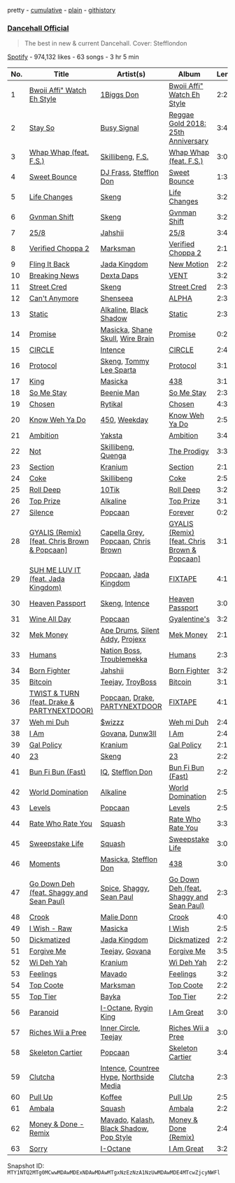 pretty - [cumulative](/playlists/cumulative/37i9dQZF1DXan38dNVDdl4.md) - [plain](/playlists/plain/37i9dQZF1DXan38dNVDdl4) - [githistory](https://github.githistory.xyz/mackorone/spotify-playlist-archive/blob/main/playlists/plain/37i9dQZF1DXan38dNVDdl4)

### [Dancehall Official](https://open.spotify.com/playlist/37i9dQZF1DXan38dNVDdl4)

> The best in new & current Dancehall\. Cover: Stefflondon

[Spotify](https://open.spotify.com/user/spotify) - 974,132 likes - 63 songs - 3 hr 5 min

| No. | Title | Artist(s) | Album | Length |
|---|---|---|---|---|
| 1 | [Bwoii Affi" Watch Eh Style](https://open.spotify.com/track/15ycokwnZsMhDyORHASWBX) | [1Biggs Don](https://open.spotify.com/artist/6NuqWCp8VQhokoHpiUY1mS) | [Bwoii Affi" Watch Eh Style](https://open.spotify.com/album/27oCbeiS8ucXWePBqoXxor) | 2:25 |
| 2 | [Stay So](https://open.spotify.com/track/5Qdbkemkdk8syZXJQVabSf) | [Busy Signal](https://open.spotify.com/artist/4RfTXjK9aiiIKDaKUHpL57) | [Reggae Gold 2018: 25th Anniversary](https://open.spotify.com/album/6NDBbiZSbAqqP6k6vaMFU8) | 3:40 |
| 3 | [Whap Whap \(feat\. F.S.\)](https://open.spotify.com/track/47MwPx7nbFUD5IGVhL38Zr) | [Skillibeng](https://open.spotify.com/artist/5FkUhnHQ0KC63549LHHtst), [F.S.](https://open.spotify.com/artist/0KR0MgITEQAm0sLRrcuExN) | [Whap Whap \(feat\. F.S.\)](https://open.spotify.com/album/1NR77oknzl4KJylIBuhvvu) | 3:01 |
| 4 | [Sweet Bounce](https://open.spotify.com/track/4eJzT99FOUzZRv0fR64cLo) | [DJ Frass](https://open.spotify.com/artist/0OV6SkCcoRHlz2uaCo0PG9), [Stefflon Don](https://open.spotify.com/artist/2ExGrw6XpbtUAJHTLtUXUD) | [Sweet Bounce](https://open.spotify.com/album/6Ti15rCfRJRImhJzMkDqq3) | 1:36 |
| 5 | [Life Changes](https://open.spotify.com/track/4dw1l0ZLN9EEkmCLB8hZuH) | [Skeng](https://open.spotify.com/artist/4SGo67MJz6DdsjzaRZ4OD7) | [Life Changes](https://open.spotify.com/album/7crDqBXXcdjuTSCIKquIs8) | 3:28 |
| 6 | [Gvnman Shift](https://open.spotify.com/track/4y0AUgG6XhQac3a6Li93QU) | [Skeng](https://open.spotify.com/artist/4SGo67MJz6DdsjzaRZ4OD7) | [Gvnman Shift](https://open.spotify.com/album/3GvAOWIAO1iZAdAz1JFPyW) | 3:24 |
| 7 | [25/8](https://open.spotify.com/track/7zf3p3U5Vong4dUzVwjsYz) | [Jahshii](https://open.spotify.com/artist/4pP4fxW65oev1NdRd2Fbn7) | [25/8](https://open.spotify.com/album/7CNof8ZrHnlEqxbffen5Nh) | 3:46 |
| 8 | [Verified Choppa 2](https://open.spotify.com/track/7HrHYsLaa8JHY9S7EETKfb) | [Marksman](https://open.spotify.com/artist/6L4nSgGW6OpNPqa83i2jDR) | [Verified Choppa 2](https://open.spotify.com/album/3kdeQrwrOoiN3UGtB5B9gp) | 2:18 |
| 9 | [Fling It Back](https://open.spotify.com/track/6DNaScbqaxX3YK2Yr2z8l5) | [Jada Kingdom](https://open.spotify.com/artist/2FgooFaZzZy6PUyJImk0kG) | [New Motion](https://open.spotify.com/album/4hHBmKgaOVfKlZYc7Ag1ly) | 2:24 |
| 10 | [Breaking News](https://open.spotify.com/track/48OnqvjzYG8RYuyjXGquDg) | [Dexta Daps](https://open.spotify.com/artist/28UDeKu2FPrU0T7dpUiSGY) | [VENT](https://open.spotify.com/album/0z0nfHRckCFmoxDkc5Ghd0) | 3:27 |
| 11 | [Street Cred](https://open.spotify.com/track/7uCd9RMJGcbZY9zpv0dPw7) | [Skeng](https://open.spotify.com/artist/4SGo67MJz6DdsjzaRZ4OD7) | [Street Cred](https://open.spotify.com/album/2yEZn1kPkRUTW3F48OEFeB) | 2:30 |
| 12 | [Can't Anymore](https://open.spotify.com/track/6zrZ7mVcznNd2Q6qB0iBrq) | [Shenseea](https://open.spotify.com/artist/1OFOShsIbhy1l5x73yuVyB) | [ALPHA](https://open.spotify.com/album/2UA2lqBPIhOFnvHszOVIaq) | 2:35 |
| 13 | [Static](https://open.spotify.com/track/30OaDvU7L0CjE4amrbRNi9) | [Alkaline](https://open.spotify.com/artist/2LIAgeQ5NZurwixfoG3CWZ), [Black Shadow](https://open.spotify.com/artist/2p9Ir76xCg114T9P67Hk1z) | [Static](https://open.spotify.com/album/7r54RUpeMgdMbDh9YPVc0O) | 2:36 |
| 14 | [Promise](https://open.spotify.com/track/40w9HRXfnkLTDLGcX8gNDp) | [Masicka](https://open.spotify.com/artist/2Gzy8TYJ5xrEMDyUjZuDsK), [Shane Skull](https://open.spotify.com/artist/3GahvoijDtBfjSOMdGfAP9), [Wire Brain](https://open.spotify.com/artist/0LdPRyepUIR7OOnQ3HbUuR) | [Promise](https://open.spotify.com/album/7DAL1tGwj7NiK4u5hNZYsu) | 0:29 |
| 15 | [CIRCLE](https://open.spotify.com/track/0hhqESgp2xsMfvypocWzHl) | [Intence](https://open.spotify.com/artist/3gwIlS9NOwBgwV3RfQIYiR) | [CIRCLE](https://open.spotify.com/album/6RMgO1zXuxZ1Cu2YswENrL) | 2:42 |
| 16 | [Protocol](https://open.spotify.com/track/1tn87Abu4ZTptxvpp6Zd8V) | [Skeng](https://open.spotify.com/artist/4SGo67MJz6DdsjzaRZ4OD7), [Tommy Lee Sparta](https://open.spotify.com/artist/2yHxc12dEUiLXNeqUadxBh) | [Protocol](https://open.spotify.com/album/2dXHrlSfG2Lp5OOtd5J73q) | 3:19 |
| 17 | [King](https://open.spotify.com/track/6UgkzIOa5TBl6azcnLlgoK) | [Masicka](https://open.spotify.com/artist/2Gzy8TYJ5xrEMDyUjZuDsK) | [438](https://open.spotify.com/album/2r6KgjOP2h2QNxMHxjFlRA) | 3:11 |
| 18 | [So Me Stay](https://open.spotify.com/track/0S8VgLfuZwWJMGXUBJXlEy) | [Beenie Man](https://open.spotify.com/artist/4L3GTE04bW5N7azA9QPhjA) | [So Me Stay](https://open.spotify.com/album/4F7todLkxPeG4KjupkQSMQ) | 2:38 |
| 19 | [Chosen](https://open.spotify.com/track/0n81yw2IFUG6imbKQbd1hT) | [Rytikal](https://open.spotify.com/artist/2XmUEusYfpe4UG5BJtRwgX) | [Chosen](https://open.spotify.com/album/3m0ma3GvTHyf5Ia1g69awi) | 4:33 |
| 20 | [Know Weh Ya Do](https://open.spotify.com/track/4Vt1uT3bxlEoMoZ1BDdQWA) | [450](https://open.spotify.com/artist/2v6V75NbousiJwy2HV44VL), [Weekday](https://open.spotify.com/artist/2ZoRuY63B7fzl9HaKjlWoF) | [Know Weh Ya Do](https://open.spotify.com/album/0GFq5vA7xwEDqyiJWprBQz) | 2:57 |
| 21 | [Ambition](https://open.spotify.com/track/1oopyRuSfoSG3ijwHRVFW1) | [Yaksta](https://open.spotify.com/artist/5vtwMQzntImyhUesG7tt2n) | [Ambition](https://open.spotify.com/album/68DmzoZlEVeCN5kyhbIXxh) | 3:41 |
| 22 | [Not](https://open.spotify.com/track/2A6nUIicRakdC5VwkytMa9) | [Skillibeng](https://open.spotify.com/artist/5FkUhnHQ0KC63549LHHtst), [Quenga](https://open.spotify.com/artist/3SCF5O7tDI61AtzlE5z8Vv) | [The Prodigy](https://open.spotify.com/album/3ddPKANxkFGX7tDYFZUa14) | 3:33 |
| 23 | [Section](https://open.spotify.com/track/2R6wZFWXBF2rRIbvQirzjP) | [Kranium](https://open.spotify.com/artist/1LKo6ZA3RNvKtLa6zDu32S) | [Section](https://open.spotify.com/album/51ygRTQJLBz3v6EDqvsL6K) | 2:14 |
| 24 | [Coke](https://open.spotify.com/track/0d2fLvOnX6Odmv8RUz9QMc) | [Skillibeng](https://open.spotify.com/artist/5FkUhnHQ0KC63549LHHtst) | [Coke](https://open.spotify.com/album/6XLQoAN43bJqjgJZ6uFit5) | 2:55 |
| 25 | [Roll Deep](https://open.spotify.com/track/7qbYXi2qeCdBoSlDZs9swk) | [10Tik](https://open.spotify.com/artist/6I1j34QzSTWe6u4qQWKYJe) | [Roll Deep](https://open.spotify.com/album/24HPQqwhRn31huvNRg8War) | 3:27 |
| 26 | [Top Prize](https://open.spotify.com/track/4Ku4NfHQafSvZXW0kme5KJ) | [Alkaline](https://open.spotify.com/artist/2LIAgeQ5NZurwixfoG3CWZ) | [Top Prize](https://open.spotify.com/album/0ilTzFiPldFMIxfRNDFOxq) | 3:12 |
| 27 | [Silence](https://open.spotify.com/track/5Ea6VaQFplATEu2biAQdlB) | [Popcaan](https://open.spotify.com/artist/62DmErcU7dqZbJaDqwsqzR) | [Forever](https://open.spotify.com/album/0xAUnt43o2FfxIpVFusIOq) | 0:29 |
| 28 | [GYALIS \(Remix\) \[feat\. Chris Brown & Popcaan\]](https://open.spotify.com/track/4M8tmhoPrUN3W89SChMxba) | [Capella Grey](https://open.spotify.com/artist/59HbaJ5E8ud7FNLGqUN1KH), [Popcaan](https://open.spotify.com/artist/62DmErcU7dqZbJaDqwsqzR), [Chris Brown](https://open.spotify.com/artist/7bXgB6jMjp9ATFy66eO08Z) | [GYALIS \(Remix\) \[feat\. Chris Brown & Popcaan\]](https://open.spotify.com/album/0NRzHfHBffN44wOGby2gJP) | 3:15 |
| 29 | [SUH ME LUV IT \(feat\. Jada Kingdom\)](https://open.spotify.com/track/4iyNOD4gCFiKMc62BVm0IN) | [Popcaan](https://open.spotify.com/artist/62DmErcU7dqZbJaDqwsqzR), [Jada Kingdom](https://open.spotify.com/artist/2FgooFaZzZy6PUyJImk0kG) | [FIXTAPE](https://open.spotify.com/album/3yqk7nimwdE2FdaA85iJM8) | 4:13 |
| 30 | [Heaven Passport](https://open.spotify.com/track/5PHWW6LI7OH4rHk7NANAGa) | [Skeng](https://open.spotify.com/artist/4SGo67MJz6DdsjzaRZ4OD7), [Intence](https://open.spotify.com/artist/3gwIlS9NOwBgwV3RfQIYiR) | [Heaven Passport](https://open.spotify.com/album/1X7HsL7j4VaFP1kpRIZadN) | 3:07 |
| 31 | [Wine All Day](https://open.spotify.com/track/444Yzj8LjfENmK7x0XEfP5) | [Popcaan](https://open.spotify.com/artist/62DmErcU7dqZbJaDqwsqzR) | [Gyalentine's](https://open.spotify.com/album/0r8V36dzV0odZrz40lbUDL) | 3:29 |
| 32 | [Mek Money](https://open.spotify.com/track/3MVbaHUhFefg7RKjTXMoa9) | [Ape Drums](https://open.spotify.com/artist/4HJnsUVBubdKJ2aV0sr48u), [Silent Addy](https://open.spotify.com/artist/2myuqB0gKAo75dE2eSWgzt), [Projexx](https://open.spotify.com/artist/2DFzMI8SSWPYBBSxVF7b2N) | [Mek Money](https://open.spotify.com/album/5Evsbapiw54PEtMa7tpSGe) | 2:13 |
| 33 | [Humans](https://open.spotify.com/track/07wqYnbgiSsNs0cRA4G1Pc) | [Nation Boss](https://open.spotify.com/artist/7I6r8LoL1vyeiUOAudYu4P), [Troublemekka](https://open.spotify.com/artist/1e2IViEWclFirkU6YbG7cE) | [Humans](https://open.spotify.com/album/0cslPzkYON9UbEjDj1ffYL) | 2:35 |
| 34 | [Born Fighter](https://open.spotify.com/track/1Bxl4Z0pv1gIDLgvxOy4tB) | [Jahshii](https://open.spotify.com/artist/4pP4fxW65oev1NdRd2Fbn7) | [Born Fighter](https://open.spotify.com/album/4lj5UoUo0wkvwXO8rKRxhc) | 3:28 |
| 35 | [Bitcoin](https://open.spotify.com/track/6wximh7UUXaridTcdnGzNo) | [Teejay](https://open.spotify.com/artist/30hElzuHCZ1qzCl364SHma), [TroyBoss](https://open.spotify.com/artist/2mjMr4WZPRQHSJSBtAUyfr) | [Bitcoin](https://open.spotify.com/album/2Xfm6HJSoCwVmeTcJHIQQp) | 3:16 |
| 36 | [TWIST & TURN \(feat\. Drake & PARTYNEXTDOOR\)](https://open.spotify.com/track/24SDeYAeTFda8OUzVI1VR6) | [Popcaan](https://open.spotify.com/artist/62DmErcU7dqZbJaDqwsqzR), [Drake](https://open.spotify.com/artist/3TVXtAsR1Inumwj472S9r4), [PARTYNEXTDOOR](https://open.spotify.com/artist/2HPaUgqeutzr3jx5a9WyDV) | [FIXTAPE](https://open.spotify.com/album/3yqk7nimwdE2FdaA85iJM8) | 4:19 |
| 37 | [Weh mi Duh](https://open.spotify.com/track/2jGf0v0szuFhG3sxxdi7gF) | [$wizzz](https://open.spotify.com/artist/2O6ph9RDudyvAR4Gj6VDoE) | [Weh mi Duh](https://open.spotify.com/album/64jNld1WXafJSnaAvRCaff) | 2:43 |
| 38 | [I Am](https://open.spotify.com/track/2XPIIi8TnoZMMzBE5RNOAm) | [Govana](https://open.spotify.com/artist/5Xi3NfsVBIEbaWVUfBTy39), [Dunw3ll](https://open.spotify.com/artist/0GXid8LlvA2twALSqLKYQ0) | [I Am](https://open.spotify.com/album/3yG8BUXM4bnQ8pH3KgHS2G) | 2:40 |
| 39 | [Gal Policy](https://open.spotify.com/track/7yJG5oJwYfom8AVXDcgFLx) | [Kranium](https://open.spotify.com/artist/1LKo6ZA3RNvKtLa6zDu32S) | [Gal Policy](https://open.spotify.com/album/5x1BzHxHcnvjru9T9iA4R8) | 2:16 |
| 40 | [23](https://open.spotify.com/track/6OhkL5aQSgWJvK8LaF1Tp9) | [Skeng](https://open.spotify.com/artist/4SGo67MJz6DdsjzaRZ4OD7) | [23](https://open.spotify.com/album/5Zg5KiHgz1YoToU23hTpsZ) | 2:24 |
| 41 | [Bun Fi Bun \(Fast\)](https://open.spotify.com/track/4Ta2BdlUeRsSdQARipaDTq) | [IQ](https://open.spotify.com/artist/10jSImvLGufcMdETaNGvsv), [Stefflon Don](https://open.spotify.com/artist/2ExGrw6XpbtUAJHTLtUXUD) | [Bun Fi Bun \(Fast\)](https://open.spotify.com/album/71ktd6XTxLmI4VoQ8q7w5Z) | 2:29 |
| 42 | [World Domination](https://open.spotify.com/track/2mQ7elEN9o4tTRBrlKTVxO) | [Alkaline](https://open.spotify.com/artist/2LIAgeQ5NZurwixfoG3CWZ) | [World Domination](https://open.spotify.com/album/3evS0r0PAiZ10wgUOVVhzT) | 2:58 |
| 43 | [Levels](https://open.spotify.com/track/1rfANUAbPjPZhRUIz5uj7h) | [Popcaan](https://open.spotify.com/artist/62DmErcU7dqZbJaDqwsqzR) | [Levels](https://open.spotify.com/album/4eSSKHuHQj7SaH45cPSrSk) | 2:56 |
| 44 | [Rate Who Rate You](https://open.spotify.com/track/3Wm3PjsO4rvZgtiGAwQnt8) | [Squash](https://open.spotify.com/artist/1HXkVBU6RwIxxN6xuI6b00) | [Rate Who Rate You](https://open.spotify.com/album/0jLzrXLefmAQVJWV1hsPyU) | 3:36 |
| 45 | [Sweepstake Life](https://open.spotify.com/track/58NHF2OvW3GG6YPaeJxKHh) | [Squash](https://open.spotify.com/artist/1HXkVBU6RwIxxN6xuI6b00) | [Sweepstake Life](https://open.spotify.com/album/5CgSQKBs32x5ZTOgc7uYSn) | 3:00 |
| 46 | [Moments](https://open.spotify.com/track/53rvxSNmKhy7wMAAygyYWr) | [Masicka](https://open.spotify.com/artist/2Gzy8TYJ5xrEMDyUjZuDsK), [Stefflon Don](https://open.spotify.com/artist/2ExGrw6XpbtUAJHTLtUXUD) | [438](https://open.spotify.com/album/2r6KgjOP2h2QNxMHxjFlRA) | 3:03 |
| 47 | [Go Down Deh \(feat\. Shaggy and Sean Paul\)](https://open.spotify.com/track/0VzBKgimNRMauaqzT2rEnS) | [Spice](https://open.spotify.com/artist/0wEvWMQRqaXcgnrZv6KtyL), [Shaggy](https://open.spotify.com/artist/5EvFsr3kj42KNv97ZEnqij), [Sean Paul](https://open.spotify.com/artist/3Isy6kedDrgPYoTS1dazA9) | [Go Down Deh \(feat\. Shaggy and Sean Paul\)](https://open.spotify.com/album/7LtfkzsGno2TsHLCkEa8BD) | 2:34 |
| 48 | [Crook](https://open.spotify.com/track/5mXpQWrAZoPVgp4cV0Avh0) | [Malie Donn](https://open.spotify.com/artist/0sP79Bq6zJj6EskteStNBW) | [Crook](https://open.spotify.com/album/42swaElolib5BwSAtaZYQl) | 4:05 |
| 49 | [I Wish \- Raw](https://open.spotify.com/track/2U110D3cv4pWCi04QMQcF1) | [Masicka](https://open.spotify.com/artist/2Gzy8TYJ5xrEMDyUjZuDsK) | [I Wish](https://open.spotify.com/album/7KUycbr4gbHJnpW4RmoC2B) | 2:55 |
| 50 | [Dickmatized](https://open.spotify.com/track/2dSbH1DD8CEqHqyS1Ey0bd) | [Jada Kingdom](https://open.spotify.com/artist/2FgooFaZzZy6PUyJImk0kG) | [Dickmatized](https://open.spotify.com/album/79gp57yPl6DStAtpdX08KQ) | 2:20 |
| 51 | [Forgive Me](https://open.spotify.com/track/6KDUXVgS7Fifk8NsBT7i9S) | [Teejay](https://open.spotify.com/artist/30hElzuHCZ1qzCl364SHma), [Govana](https://open.spotify.com/artist/5Xi3NfsVBIEbaWVUfBTy39) | [Forgive Me](https://open.spotify.com/album/3420tn1FpPedT6tGRhe01X) | 3:53 |
| 52 | [Wi Deh Yah](https://open.spotify.com/track/6EnfbMj5Ui3jkIw8CDaYIW) | [Kranium](https://open.spotify.com/artist/1LKo6ZA3RNvKtLa6zDu32S) | [Wi Deh Yah](https://open.spotify.com/album/6VS3rD5JvrO6d7L9v1G7W1) | 2:26 |
| 53 | [Feelings](https://open.spotify.com/track/2KzIR1FI5GLsF5UK2HF73L) | [Mavado](https://open.spotify.com/artist/0eezS9KmhdjGN436RdTIXu) | [Feelings](https://open.spotify.com/album/2pW2gzJ33UZYvkBurZaF1r) | 3:22 |
| 54 | [Top Coote](https://open.spotify.com/track/1fz7vkm6VbYlznJdTc9JOX) | [Marksman](https://open.spotify.com/artist/6L4nSgGW6OpNPqa83i2jDR) | [Top Coote](https://open.spotify.com/album/7wLLQ7fRiHGEaiYNYrtoPw) | 2:20 |
| 55 | [Top Tier](https://open.spotify.com/track/57RxPPRCpdFkx1q6pNn0Hd) | [Bayka](https://open.spotify.com/artist/7pRxYXACpWZf1i7Chd8Sk2) | [Top Tier](https://open.spotify.com/album/5RQDN8PlDQELozxIeUKVXC) | 2:21 |
| 56 | [Paranoid](https://open.spotify.com/track/4RLHsJIVWdml3v2GAcOEeQ) | [I\-Octane](https://open.spotify.com/artist/2T5FHRvBN0LYvlvDoU89dS), [Rygin King](https://open.spotify.com/artist/0IHg6uUuIes2nxFoT0otpr) | [I Am Great](https://open.spotify.com/album/6i3SZiuix81nwtdGQ6Yh0r) | 3:07 |
| 57 | [Riches Wii a Pree](https://open.spotify.com/track/70sylDX7oTLfSyqPepXnn4) | [Inner Circle](https://open.spotify.com/artist/5os0Ltvz8Q8BvXOPOd1frx), [Teejay](https://open.spotify.com/artist/30hElzuHCZ1qzCl364SHma) | [Riches Wii a Pree](https://open.spotify.com/album/25IgvW1IMpamtzY5ID4dhD) | 3:06 |
| 58 | [Skeleton Cartier](https://open.spotify.com/track/4OGhqENXneIdSfMPHRb1Og) | [Popcaan](https://open.spotify.com/artist/62DmErcU7dqZbJaDqwsqzR) | [Skeleton Cartier](https://open.spotify.com/album/0nlrjWXIKkwMHTXxm5oiZZ) | 3:41 |
| 59 | [Clutcha](https://open.spotify.com/track/0L1lplbv7MBRszw5gHu0qx) | [Intence](https://open.spotify.com/artist/3gwIlS9NOwBgwV3RfQIYiR), [Countree Hype](https://open.spotify.com/artist/4trjztkEHNUqYhnW3XTG8C), [Northside Media](https://open.spotify.com/artist/6rh7bHX839FxEEXlxJApWB) | [Clutcha](https://open.spotify.com/album/6wnaC1YP7uoeDBMUT0mEVC) | 2:35 |
| 60 | [Pull Up](https://open.spotify.com/track/7aBRoWtp9jsZFxwml1LfeG) | [Koffee](https://open.spotify.com/artist/1gWjcmBsveEYMxOZ0VRi32) | [Pull Up](https://open.spotify.com/album/4VJW8nI0MAKqIGq4DGN1vq) | 2:51 |
| 61 | [Ambala](https://open.spotify.com/track/35k0jeXz6vwKCasj2cRkSE) | [Squash](https://open.spotify.com/artist/1HXkVBU6RwIxxN6xuI6b00) | [Ambala](https://open.spotify.com/album/1l3bAkcbIMJW966ddTxnJm) | 2:22 |
| 62 | [Money & Done \- Remix](https://open.spotify.com/track/488Uem9ellPhXvA8XfBhty) | [Mavado](https://open.spotify.com/artist/0eezS9KmhdjGN436RdTIXu), [Kalash](https://open.spotify.com/artist/3J7r4VsNmuWixU0nXvyPd8), [Black Shadow](https://open.spotify.com/artist/2p9Ir76xCg114T9P67Hk1z), [Pop Style](https://open.spotify.com/artist/5pzWFizoqhuhkImntBH12H) | [Money & Done \(Remix\)](https://open.spotify.com/album/4YX0QGF4fbGoxDAjBLtueO) | 2:40 |
| 63 | [Sorry](https://open.spotify.com/track/0lpBRGQCaWT1PJQb36AEEO) | [I\-Octane](https://open.spotify.com/artist/2T5FHRvBN0LYvlvDoU89dS) | [I Am Great](https://open.spotify.com/album/6i3SZiuix81nwtdGQ6Yh0r) | 3:25 |

Snapshot ID: `MTY1NTQ2MTg0MCwwMDAwMDExNDAwMDAwMTgxNzEzNzA1NzUwMDAwMDE4MTcwZjcyNWFl`
